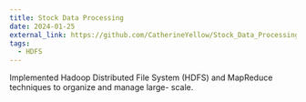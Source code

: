 ```yaml
---
title: Stock Data Processing
date: 2024-01-25
external_link: https://github.com/CatherineYellow/Stock_Data_Processing
tags:
  - HDFS
---
```


Implemented Hadoop Distributed File System (HDFS) and MapReduce techniques to organize and manage large-
scale.
<!--more-->
